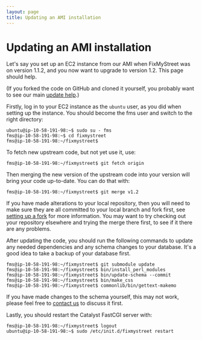 ```yaml
---
layout: page
title: Updating an AMI installation
---
```


# Updating an AMI installation

<p class="lead">Let's say you set up an EC2 instance from our AMI when FixMyStreet was on
version 1.1.2, and you now want to upgrade to version 1.2. This page should
help.</p>

(If you forked the code on GitHub and cloned it yourself, you probably want to see our
main [update help](/updating/).)

Firstly, log in to your EC2 instance as the `ubuntu` user, as you did when
setting up the instance. You should become the fms user and switch to the right
directory:

    ubuntu@ip-10-58-191-98:~$ sudo su - fms
    fms@ip-10-58-191-98:~$ cd fixmystreet
    fms@ip-10-58-191-98:~/fixmystreet$

To fetch new upstream code, but not yet use it, use:

    fms@ip-10-58-191-98:~/fixmystreet$ git fetch origin

Then merging the new version of the upstream code into your version will bring
your code up-to-date.  You can do that with:

    fms@ip-10-58-191-98:~/fixmystreet$ git merge v1.2

If you have made alterations to your local repository, then you will need to
make sure they are all committed to your local branch and fork first, see
[setting up a fork](/feeding-back/) for more information. You may want
to try checking out your repository elsewhere and trying the merge there first,
to see if it there are any problems.

After updating the code, you should run the following commands to update any
needed dependencies and any schema changes to your database. It's a good idea
to take a backup of your database first.

    fms@ip-10-58-191-98:~/fixmystreet$ git submodule update
    fms@ip-10-58-191-98:~/fixmystreet$ bin/install_perl_modules
    fms@ip-10-58-191-98:~/fixmystreet$ bin/update-schema --commit
    fms@ip-10-58-191-98:~/fixmystreet$ bin/make_css
    fms@ip-10-58-191-98:~/fixmystreet$ commonlib/bin/gettext-makemo

If you have made changes to the schema yourself, this may not work,
please feel free to [contact us](/community/) to discuss it first.

Lastly, you should restart the Catalyst FastCGI server with:

    fms@ip-10-58-191-98:~/fixmystreet$ logout
    ubuntu@ip-10-58-191-98:~$ sudo /etc/init.d/fixmystreet restart

